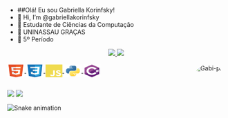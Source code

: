 - ##Olá! Eu sou Gabriella Korinfsky!
- 👋 Hi, I’m @gabriellakorinfsky
- 👀 Estudante de Ciências da Computação
- 🏫 UNINASSAU GRAÇAS 
- 🌱 5º Período 

<div align="center">
  <a href="https://github.com/gabriellakorinfsky">
  <img height="180em" src="https://github-readme-stats.vercel.app/api?username=gabriellakorinfsky&show_icons=true&theme=omni&include_all_commits=true&count_private=true"/>
  <img height="180em" src="https://github-readme-stats.vercel.app/api/top-langs/?username=gabriellakorinfsky&layout=compact&langs_count=7&theme=omni"/>
</div>
<div style="display: inline_block"><br>
  <img align="center" alt="Gabi-HTML" height="30" width="40" src="https://raw.githubusercontent.com/devicons/devicon/master/icons/html5/html5-original.svg">
  <img align="center" alt="Gabi-CSS" height="30" width="40" src="https://raw.githubusercontent.com/devicons/devicon/master/icons/css3/css3-original.svg">
  <img align="center" alt="Gabi-Js" height="30" width="40" src="https://raw.githubusercontent.com/devicons/devicon/master/icons/javascript/javascript-plain.svg">
  <img align="center" alt="Gabi-Python" height="30" width="40" src="https://raw.githubusercontent.com/devicons/devicon/master/icons/python/python-original.svg">
  <img align="center" alt="Gabi-Csharp" height="30" width="40" src="https://raw.githubusercontent.com/devicons/devicon/master/icons/csharp/csharp-original.svg">
  <img align="right" alt="Gabi-pic" height="150" style="border-radius:50px;" src="https://user-images.githubusercontent.com/101523340/208551262-817581ca-33de-460e-8f05-1367b67fc245.jpeg">
</div>
  
  ##
 
<div> 
  <a href="https://www.instagram.com/gabriella_korin/" target="_blank"><img src="https://img.shields.io/badge/-Instagram-%23E4405F?style=for-the-badge&logo=instagram&logoColor=white" target="_blank"></a>
  <a href = "mailto:gabriellalacerdachaves@gmail.com"><img src="https://img.shields.io/badge/-Gmail-%23333?style=for-the-badge&logo=gmail&logoColor=white" target="_blank"></a>
 
  ![Snake animation](https://github.com/gabriellakorinfsky/gabriellakorinfsky/blob/output/github-contribution-grid-snake.svg)
 
</div>

<!---
gabriellakorinfsky/gabriellakorinfsky is a ✨ special ✨ repository because its `README.md` (this file) appears on your GitHub profile.
You can click the Preview link to take a look at your changes.
--->
